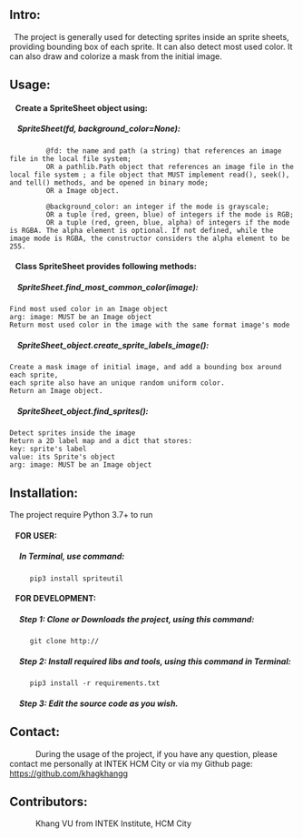 
## Intro:
&nbsp; The project is generally used for detecting sprites inside an sprite sheets, providing bounding box of each sprite. It can also detect most used color. It can also draw and colorize a mask from the initial image.

## Usage:
#### &ensp; Create a SpriteSheet object using:
##### &ensp;&nbsp; SpriteSheet(fd, background_color=None):

             @fd: the name and path (a string) that references an image file in the local file system;
             OR a pathlib.Path object that references an image file in the local file system ; a file object that MUST implement read(), seek(), and tell() methods, and be opened in binary mode;
             OR a Image object.

             @background_color: an integer if the mode is grayscale;
             OR a tuple (red, green, blue) of integers if the mode is RGB;
             OR a tuple (red, green, blue, alpha) of integers if the mode is RGBA. The alpha element is optional. If not defined, while the image mode is RGBA, the constructor considers the alpha element to be 255.

#### &ensp; Class SpriteSheet provides following methods:

##### &ensp;&nbsp; SpriteSheet.find_most_common_color(image):

	Find most used color in an Image object
	arg: image: MUST be an Image object
	Return most used color in the image with the same format image's mode

##### &ensp;&nbsp; SpriteSheet_object.create_sprite_labels_image():

	Create a mask image of initial image, and add a bounding box around each sprite,
	each sprite also have an unique random uniform color.
	Return an Image object.

##### &ensp;&nbsp; SpriteSheet_object.find_sprites():

	Detect sprites inside the image
	Return a 2D label map and a dict that stores:
	key: sprite's label
	value: its Sprite's object
	arg: image: MUST be an Image object

## Installation:
The project require Python 3.7+ to run

#### &ensp; FOR USER:
##### &emsp; In Terminal, use command:

		 pip3 install spriteutil

#### &ensp; FOR DEVELOPMENT:
##### &emsp; Step 1: Clone or Downloads the project, using this command:

		 git clone http://
##### &emsp; Step 2: Install required libs and tools, using this command in Terminal:

		 pip3 install -r requirements.txt
##### &emsp; Step 3: Edit the source code as you wish.

## Contact:
&emsp;&emsp;&emsp; During the usage of the project, if you have any question, please contact me personally at INTEK HCM City or via my Github page: https://github.com/khagkhangg

## Contributors:
&emsp;&emsp;&emsp; Khang VU from INTEK Institute, HCM City
